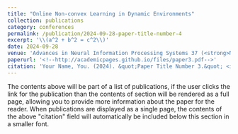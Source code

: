 ```yaml
---
title: "Online Non-convex Learning in Dynamic Environments"
collection: publications
category: conferences
permalink: /publication/2024-09-28-paper-title-number-4
excerpt: '\\(a^2 + b^2 = c^2\\)'
date: 2024-09-28
venue: 'Advances in Neural Information Processing Systems 37 (<strong>NeurIPS 2024</strong>), Vancouver, Canada'
paperurl: '<!--http://academicpages.github.io/files/paper3.pdf-->'
citation: 'Your Name, You. (2024). &quot;Paper Title Number 3.&quot; <i>GitHub Journal of Bugs</i>. 1(3).'
---
```


The contents above will be part of a list of publications, if the user clicks the link for the publication than the contents of section will be rendered as a full page, allowing you to provide more information about the paper for the reader. When publications are displayed as a single page, the contents of the above "citation" field will automatically be included below this section in a smaller font.

